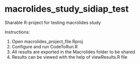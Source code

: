 # macrolides_study_sidiap_test
Sharable R-project for testing macrolides study

Instructions:
1. Open macrolides_project_file.Rproj
2. Configure and run CodeToRun.R
3. All results are exported in the Macrolides folder to be shared
4. Results can be viewed with the help of viewResults.R file